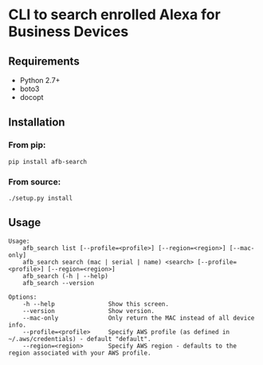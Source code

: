 # CLI to search enrolled Alexa for Business Devices

## Requirements
- Python 2.7+
- boto3
- docopt

## Installation
### From pip:
```
pip install afb-search
```
### From source:
```
./setup.py install
```

## Usage
```
Usage:
    afb_search list [--profile=<profile>] [--region=<region>] [--mac-only]
    afb_search search (mac | serial | name) <search> [--profile=<profile>] [--region=<region>]
    afb_search (-h | --help)
    afb_search --version
    
Options:
    -h --help               Show this screen.
    --version               Show version.
    --mac-only              Only return the MAC instead of all device info.
    --profile=<profile>     Specify AWS profile (as defined in ~/.aws/credentials) - default "default".
    --region=<region>       Specify AWS region - defaults to the region associated with your AWS profile.
```

